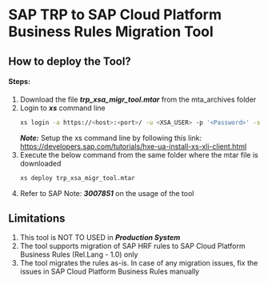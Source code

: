 # SAP TRP to SAP Cloud Platform Business Rules Migration Tool
## How to deploy the Tool?

#### Steps:

1. Download the file ***trp_xsa_migr_tool.mtar*** from the mta_archives folder
2. Login to ***xs*** command line
    ```sh
    xs login -a https://<host>:<port>/ -u <XSA_USER> -p '<Password>' -s <xsa_space> --skip-ssl-validation
    ```
    ***Note:*** Setup the xs command line by following this link: https://developers.sap.com/tutorials/hxe-ua-install-xs-xli-client.html
3. Execute the below command from the same folder where the mtar file is downloaded
    ```sh
    xs deploy trp_xsa_migr_tool.mtar
    ```
4. Refer to SAP Note: ***3007851*** on the usage of the tool

## Limitations

1. This tool is NOT TO USED  in ***Production System***
2. The tool supports migration of SAP HRF rules to SAP Cloud Platform Business Rules (Rel.Lang - 1.0) only
3. The tool migrates the rules as-is. In case of any migration issues, fix the issues in SAP Cloud Platform Business Rules manually
